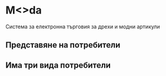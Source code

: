 # M<>da
 Система за електронна търговия за дрехи и модни артикули
## Представяне на потребители 
Има три вида потребители
  -
